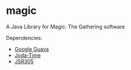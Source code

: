 # magic
A Java Library for Magic: The Gathering software

Dependencies:
* [Google Guava](https://github.com/google/guava)
* [Joda-Time](http://www.joda.org/joda-time)
* [JSR305](https://jcp.org/en/jsr/detail?id=305)